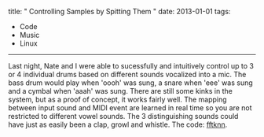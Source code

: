 title: " Controlling Samples by Spitting Them "
date: 2013-01-01
tags:
- Code
- Music
- Linux
---


Last night, Nate and I were able to sucessfully and intuitively control up to 3 or 4 individual drums based on different sounds vocalized into a mic. The bass drum would play when 'oooh' was sung, a snare when 'eee' was sung and a cymbal when 'aaah' was sung.  There are still some kinks in the system, but as a proof of concept, it works fairly well.  The mapping between input sound and MIDI event are learned in real time so you are not restricted to different vowel sounds.  The 3 distinguishing sounds could have just as easily been a clap, growl and whistle.  The code: [fftknn](http://code.google.com/p/fftknn/).


